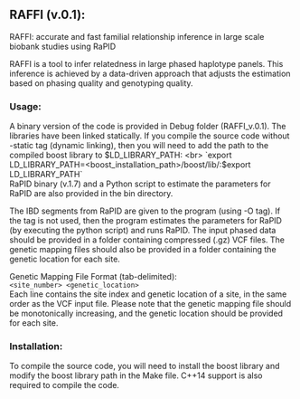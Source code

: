 
## RAFFI (v.0.1):

RAFFI: accurate and fast familial relationship inference in large scale biobank studies using RaPID

RAFFI is a tool to infer relatedness in large phased haplotype panels. This inference is achieved by a data-driven approach that adjusts the estimation based on phasing quality and genotyping quality.

### Usage:
A binary version of the code is provided in Debug folder (RAFFI_v.0.1). The libraries have been linked statically. If you compile the source code without -static tag (dynamic linking), then you will need to add the path to the compiled boost library to $LD_LIBRARY_PATH:
<br>
`export LD_LIBRARY_PATH=<boost_installation_path>/boost/lib/:$export LD_LIBRARY_PATH`
<br>
RaPID binary (v.1.7) and a Python script to estimate the parameters for RaPID are also provided in the bin directory.

The IBD segments from RaPID are given to the program (using -O tag). If the tag is not used, then the program estimates the parameters for RaPID (by executing the python script) and runs RaPID. The input phased data should be provided in a folder containing compressed (.gz) VCF files. The genetic mapping files should also be provided in a folder containing the genetic location for each site.

Genetic Mapping File Format (tab-delimited):
<br>
`<site_number> <genetic_location>`
<br>
Each line contains the site index and genetic location of a site, in the same order as the VCF input file. Please note that the genetic mapping file should be monotonically increasing, and the genetic location should be provided for each site.

### Installation:
To compile the source code, you will need to install the boost library and modify the boost library path in the Make file. C++14 support is also required to compile the code.

